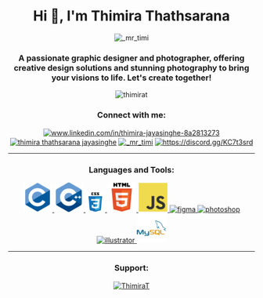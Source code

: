 <h1 align="center">Hi 👋, I'm Thimira Thathsarana</h1>
<p align="center"> <img src="https://user-images.githubusercontent.com/75851313/151668395-5591532b-28da-46a6-9476-7c9694bcb60e.gif" alt="_mr_timi" width="400" /></p>
<h3 align="center"> A passionate graphic designer and photographer, offering creative design solutions and stunning photography to bring your visions to life. Let's create together! </h3>

<p align="center"> <img src="https://komarev.com/ghpvc/?username=thimirat&label=Profile%20views&color=0e75b6&style=flat" alt="thimirat" /> </p>

<h3 align="center">Connect with me:</h3>
<p align="center">
<a href="https://linkedin.com/in/www.linkedin.com/in/thimira-jayasinghe-8a2813273" target="blank"><img align="center" src="https://raw.githubusercontent.com/rahuldkjain/github-profile-readme-generator/master/src/images/icons/Social/linked-in-alt.svg" alt="www.linkedin.com/in/thimira-jayasinghe-8a2813273" height="50" width="60" /></a>
<a href="https://fb.com/thimira thathsarana jayasinghe" target="blank"><img align="center" src="https://raw.githubusercontent.com/rahuldkjain/github-profile-readme-generator/master/src/images/icons/Social/facebook.svg" alt="thimira thathsarana jayasinghe" height="50" width="60" /></a>
<a href="https://instagram.com/_mr_timi" target="blank"><img align="center" src="https://raw.githubusercontent.com/rahuldkjain/github-profile-readme-generator/master/src/images/icons/Social/instagram.svg" alt="_mr_timi" height="50" width="60" /></a>
<a href="https://discord.gg/https://discord.gg/KC7t3srd" target="blank"><img align="center" src="https://raw.githubusercontent.com/rahuldkjain/github-profile-readme-generator/master/src/images/icons/Social/discord.svg" alt="https://discord.gg/KC7t3srd" height="50" width="60" /></a>
</p>
<hr>
<h3 align="center">Languages and Tools:</h3>
<p align="center" margin-inlin = "2px" > <a href="https://www.cprogramming.com/" target="_blank" rel="noreferrer"> <img src="https://raw.githubusercontent.com/devicons/devicon/master/icons/c/c-original.svg" alt="c" width="60" height="60"/> </a> <a href="https://www.w3schools.com/cpp/" target="_blank" rel="noreferrer"> <img src="https://raw.githubusercontent.com/devicons/devicon/master/icons/cplusplus/cplusplus-original.svg" alt="cplusplus" width="60" height="60"/> </a><a href="https://www.w3schools.com/css/" target="_blank" rel="noreferrer"> <img src="https://raw.githubusercontent.com/devicons/devicon/master/icons/css3/css3-original-wordmark.svg" alt="css3" width="40" height="40"/> </a> <a href="https://www.w3.org/html/" target="_blank" rel="noreferrer"> <img src="https://raw.githubusercontent.com/devicons/devicon/master/icons/html5/html5-original-wordmark.svg" alt="html5" width="60" height="60"/> </a> <a href="https://developer.mozilla.org/en-US/docs/Web/JavaScript" target="_blank" rel="noreferrer"> <img src="https://raw.githubusercontent.com/devicons/devicon/master/icons/javascript/javascript-original.svg" alt="javascript" width="60" height="60"/> </a><a href="https://www.figma.com/" target="_blank" rel="noreferrer"> <img src="https://www.vectorlogo.zone/logos/figma/figma-icon.svg" alt="figma" width="60" height="60"/> </a> <a href="https://www.photoshop.com/en" target="_blank" rel="noreferrer"> <img src="https://upload.wikimedia.org/wikipedia/commons/thumb/a/af/Adobe_Photoshop_CC_icon.svg/788px-Adobe_Photoshop_CC_icon.svg.png" alt="photoshop" width="60" height="60"/> </a> <a href="https://www.adobe.com/in/products/illustrator.html" target="_blank" rel="noreferrer"> <img src="https://www.vectorlogo.zone/logos/adobe_illustrator/adobe_illustrator-icon.svg" alt="illustrator" width="60" height="60"/> </a><a href="https://www.mysql.com/" target="_blank" rel="noreferrer"> <img src="https://raw.githubusercontent.com/devicons/devicon/master/icons/mysql/mysql-original-wordmark.svg" alt="mysql" width="60" height="60"/> </a> </p>

<hr>
<h3 align="center">Support:</h3>
<p align="center"><a href="https://www.buymeacoffee.com/ThimiraT"> <img align="center" src="https://cdn.buymeacoffee.com/buttons/v2/default-yellow.png" height="50" width="210" alt="ThimiraT" /></a></p><br><br>

